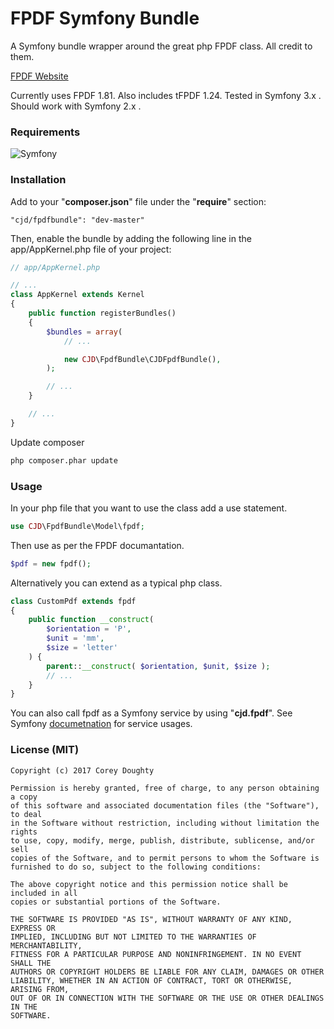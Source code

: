 FPDF Symfony Bundle
===================

A Symfony bundle wrapper around the great php FPDF class. All credit to them.

[FPDF Website](http://www.fpdf.org/)

Currently uses FPDF 1.81. Also includes tFPDF 1.24. Tested in Symfony 3.x . Should work with Symfony 2.x .



### Requirements

![Symfony](http://pixel-cookers.github.io/built-with-badges/symfony/symfony-short-flat.png)



### Installation

Add to your "__composer.json__" file under the "__require__" section:

```
"cjd/fpdfbundle": "dev-master"
```

Then, enable the bundle by adding the following line in the app/AppKernel.php file of your project:

```php
// app/AppKernel.php

// ...
class AppKernel extends Kernel
{
    public function registerBundles()
    {
        $bundles = array(
            // ...

            new CJD\FpdfBundle\CJDFpdfBundle(),
        );

        // ...
    }

    // ...
}
```

Update composer

```sh
php composer.phar update
```


### Usage

In your php file that you want to use the class add a use statement.

```php
use CJD\FpdfBundle\Model\fpdf;
```

Then use as per the FPDF documantation.

``` php
$pdf = new fpdf();
```

Alternatively you can extend as a typical php class.

```php
class CustomPdf extends fpdf
{
    public function __construct(
        $orientation = 'P',
        $unit = 'mm',
        $size = 'letter'
    ) {
        parent::__construct( $orientation, $unit, $size );
        // ...
    }
}

```

You can also call fpdf as a Symfony service by using "__cjd.fpdf__". See Symfony [documetnation](http://symfony.com/doc/current/service_container.html) for service usages.


### License (MIT)

```text
Copyright (c) 2017 Corey Doughty

Permission is hereby granted, free of charge, to any person obtaining a copy
of this software and associated documentation files (the "Software"), to deal
in the Software without restriction, including without limitation the rights
to use, copy, modify, merge, publish, distribute, sublicense, and/or sell
copies of the Software, and to permit persons to whom the Software is
furnished to do so, subject to the following conditions:

The above copyright notice and this permission notice shall be included in all
copies or substantial portions of the Software.

THE SOFTWARE IS PROVIDED "AS IS", WITHOUT WARRANTY OF ANY KIND, EXPRESS OR
IMPLIED, INCLUDING BUT NOT LIMITED TO THE WARRANTIES OF MERCHANTABILITY,
FITNESS FOR A PARTICULAR PURPOSE AND NONINFRINGEMENT. IN NO EVENT SHALL THE
AUTHORS OR COPYRIGHT HOLDERS BE LIABLE FOR ANY CLAIM, DAMAGES OR OTHER
LIABILITY, WHETHER IN AN ACTION OF CONTRACT, TORT OR OTHERWISE, ARISING FROM,
OUT OF OR IN CONNECTION WITH THE SOFTWARE OR THE USE OR OTHER DEALINGS IN THE
SOFTWARE.

```
